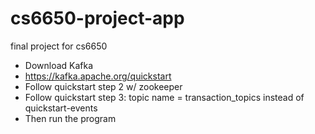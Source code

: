 # cs6650-project-app
final project for cs6650

- Download Kafka
- https://kafka.apache.org/quickstart
- Follow quickstart step 2 w/ zookeeper
- Follow quickstart step 3: topic name = transaction_topics instead of quickstart-events
- Then run the program
